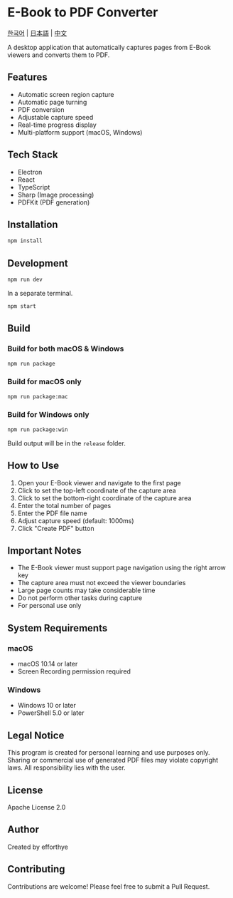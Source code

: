 # E-Book to PDF Converter
[한국어](docs/README.ko.md) | [日本語](docs/README.ja.md) | [中文](docs/README.zh.md)

A desktop application that automatically captures pages from E-Book viewers and converts them to PDF.

## Features
- Automatic screen region capture
- Automatic page turning
- PDF conversion
- Adjustable capture speed
- Real-time progress display
- Multi-platform support (macOS, Windows)

## Tech Stack
- Electron
- React
- TypeScript
- Sharp (Image processing)
- PDFKit (PDF generation)

## Installation
```bash
npm install
```

## Development
```bash
npm run dev
```

In a separate terminal.
```bash
npm start
```

## Build
### Build for both macOS & Windows
```bash
npm run package
```

### Build for macOS only
```bash
npm run package:mac
```

### Build for Windows only
```bash
npm run package:win
```

Build output will be in the `release` folder.

## How to Use
1. Open your E-Book viewer and navigate to the first page
2. Click to set the top-left coordinate of the capture area
3. Click to set the bottom-right coordinate of the capture area
4. Enter the total number of pages
5. Enter the PDF file name
6. Adjust capture speed (default: 1000ms)
7. Click "Create PDF" button

## Important Notes
- The E-Book viewer must support page navigation using the right arrow key
- The capture area must not exceed the viewer boundaries
- Large page counts may take considerable time
- Do not perform other tasks during capture
- For personal use only

## System Requirements
### macOS
- macOS 10.14 or later
- Screen Recording permission required
### Windows
- Windows 10 or later
- PowerShell 5.0 or later

## Legal Notice
This program is created for personal learning and use purposes only.
Sharing or commercial use of generated PDF files may violate copyright laws.
All responsibility lies with the user.

## License
Apache License 2.0

## Author
Created by efforthye

## Contributing
Contributions are welcome! Please feel free to submit a Pull Request.
